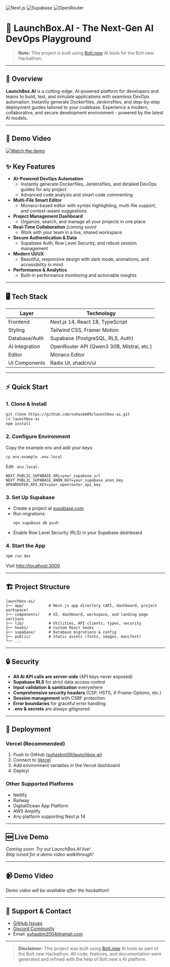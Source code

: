 ![Next.js](https://img.shields.io/badge/Built%20With-Next.js-blue?logo=next.js)
![Supabase](https://img.shields.io/badge/Database-Supabase-green?logo=supabase)
![OpenRouter](https://img.shields.io/badge/AI-OpenRouter-orange?logo=openai)


# 🚀 LaunchBox.AI - The Next-Gen AI DevOps Playground

> **Note:** This project is built using [Bolt.new](https://bolt.new) AI tools for the Bolt.new Hackathon.

---

## 🌟 Overview

**LaunchBox.AI** is a cutting-edge, AI-powered platform for developers and teams to build, test, and simulate applications with seamless DevOps automation. Instantly generate Dockerfiles, Jenkinsfiles, and step-by-step deployment guides tailored to your codebase. Experience a modern, collaborative, and secure development environment - powered by the latest AI models.

---

## 🚀 Demo Video
[![Watch the demo](https://img.shields.io/badge/Watch%20Demo%20Video-%23FF0000?logo=youtube&logoColor=white)](https://youtu.be/Tj690TNMELI)

## ✨ Key Features

- **AI-Powered DevOps Automation**
  - Instantly generate Dockerfiles, Jenkinsfiles, and detailed DevOps guides for any project
  - Advanced code analysis and smart code commenting
- **Multi-File Smart Editor**
  - Monaco-based editor with syntax highlighting, multi-file support, and context-aware suggestions
- **Project Management Dashboard**
  - Organize, search, and manage all your projects in one place
- **Real-Time Collaboration** *(coming soon)*
  - Work with your team in a live, shared workspace
- **Secure Authentication & Data**
  - Supabase Auth, Row Level Security, and robust session management
- **Modern UI/UX**
  - Beautiful, responsive design with dark mode, animations, and accessibility in mind
- **Performance & Analytics**
  - Built-in performance monitoring and actionable insights

---

## 🖥️ Tech Stack

| Layer         | Technology                                 |
|-------------- |--------------------------------------------|
| Frontend      | Next.js 14, React 18, TypeScript           |
| Styling       | Tailwind CSS, Framer Motion                |
| Database/Auth | Supabase (PostgreSQL, RLS, Auth)           |
| AI Integration| OpenRouter API (Qwen3 30B, Mistral, etc.)  |
| Editor        | Monaco Editor                              |
| UI Components | Radix UI, shadcn/ui                        |

---

## ⚡ Quick Start

### 1. Clone & Install

```bash
git clone https://github.com/suhasbm09/launchbox-ai.git
cd launchbox-ai
npm install
```

### 2. Configure Environment

Copy the example env and add your keys:

```bash
cp env.example .env.local
```

Edit `.env.local`:

```env
NEXT_PUBLIC_SUPABASE_URL=your_supabase_url
NEXT_PUBLIC_SUPABASE_ANON_KEY=your_supabase_anon_key
OPENROUTER_API_KEY=your_openrouter_api_key
```

### 3. Set Up Supabase
- Create a project at [supabase.com](https://supabase.com)
- Run migrations:
  ```bash
  npx supabase db push
  ```
- Enable Row Level Security (RLS) in your Supabase dashboard

### 4. Start the App

```bash
npm run dev
```

Visit [http://localhost:3000](http://localhost:3000)

---

## 🏗️ Project Structure

```
launchbox-ai/
├── app/           # Next.js app directory (API, dashboard, project workspace)
├── components/    # UI, dashboard, workspace, and landing page sections
├── lib/           # Utilities, API clients, types, security
├── hooks/         # Custom React hooks
├── supabase/      # Database migrations & config
├── public/        # Static assets (fonts, images, manifest)
└── ...
```

---

## 🔒 Security

- **All AI API calls are server-side** (API keys never exposed)
- **Supabase RLS** for strict data access control
- **Input validation & sanitization** everywhere
- **Comprehensive security headers** (CSP, HSTS, X-Frame-Options, etc.)
- **Session management** with CSRF protection
- **Error boundaries** for graceful error handling
- **.env & secrets** are always gitignored

---

## 🚀 Deployment

### Vercel (Recommended)
1. Push to GitHub ([suhasbm09/launchbox-ai](https://github.com/suhasbm09/launchbox-ai))
2. Connect to [Vercel](https://vercel.com/)
3. Add environment variables in the Vercel dashboard
4. Deploy!

### Other Supported Platforms
- Netlify
- Railway
- DigitalOcean App Platform
- AWS Amplify
- Any platform supporting Next.js 14

---

## 🆕 Live Demo

<!--
[![Try LaunchBox.AI Live](https://img.shields.io/badge/Try%20Live-LaunchBox.AI-blue?style=for-the-badge)](https://launchbox-ai.vercel.app)
-->

*Coming soon: Try out LaunchBox.AI live!*  
*Stay tuned for a demo video walkthrough!*

---

## 📹 Demo Video

<!--
[![Watch the Demo](https://img.shields.io/badge/Watch%20Demo-YouTube-red?style=for-the-badge)](https://youtube.com/your-demo-link)
-->

*Demo video will be available after the hackathon!*

---

## 💬 Support & Contact

- [GitHub Issues](https://github.com/suhasbm09/launchbox-ai/issues)
- [Discord Community](https://discord.gg/W2EyUVUk)
- Email: suhasbm2004@gmail.com

---

> **Disclaimer:** This project was built using [Bolt.new](https://bolt.new) AI tools as part of the Bolt.new Hackathon. All code, features, and documentation were generated and refined with the help of Bolt.new's AI platform.







